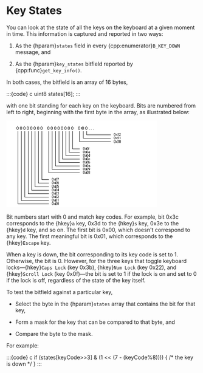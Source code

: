 # Key States

You can look at the state of all the keys on the keyboard at a given
moment in time. This information is captured and reported in two ways:

1.    As the {hparam}`states` field in every {cpp:enumerator}`B_KEY_DOWN`
message, and

2.    As the {hparam}`key_states` bitfield reported by
{cpp:func}`get_key_info()`.

In both cases, the bitfield is an array of 16 bytes,

:::{code} c
uint8 states[16];
:::

with one bit standing for each key on the keyboard. Bits are numbered from
left to right, beginning with the first byte in the array, as illustrated
below:

![Info Icon](./_static/images/KeyboardKeyStates-2.png)

Bit numbers start with 0 and match key codes. For example, bit 0x3c
corresponds to the {hkey}`a` key, 0x3d to the {hkey}`s` key, 0x3e to the
{hkey}`d` key, and so on. The first bit is 0x00, which doesn't correspond
to any key. The first meaningful bit is 0x01, which corresponds to the
{hkey}`Escape` key.

When a key is down, the bit corresponding to its key code is set to 1.
Otherwise, the bit is 0. However, for the three keys that toggle keyboard
locks—{hkey}`Caps Lock` (key 0x3b), {hkey}`Num Lock` (key 0x22), and
{hkey}`Scroll Lock` (key 0x0f)—the bit is set to 1 if the lock is on and
set to 0 if the lock is off, regardless of the state of the key itself.

To test the bitfield against a particular key,

-   Select the byte in the {hparam}`states` array that contains the bit for
that key,

-   Form a mask for the key that can be compared to that byte, and

-   Compare the byte to the mask.

For example:

:::{code} c
if (states[keyCode>>3] & (1 << (7 - (keyCode%8)))) {
   /* the key is down */
}
:::
